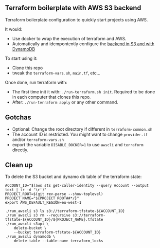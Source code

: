Terraform boilerplate with AWS S3 backend
-----------------------------------------

Terraform boilerplate configuration to quickly start projects using AWS.

It would:

 - Use docker to wrap the execution of terraform and AWS.
 - Automatically and idempontently configure the
   [backend in S3 and with DynamoDB](https://www.terraform.io/docs/backends/types/s3.html)

To start using it:

 - Clone this repo
 - tweak the `terraform-vars.sh`, `main.tf`, etc...

Once done, run terraform with:

 - The first time init it with: `./run-terraform.sh init`.
   Required to be done in each computer that clones this repo.
 - After: `./run-terraform apply` or any other command.

Gotchas
-------

 - Optional: Change the root directory if different in `terraform-common.sh`
 - The account ID is restricted. You might want to change
   `provider.tf` and/or `terraform-vars.sh`
 - export the variable `DISABLE_DOCKER=1` to use `awscli` and `terraform` directly.

Clean up
--------

To delete the S3 bucket and dynamo db table of the terraform state:

    ACCOUNT_ID="$(aws sts get-caller-identity --query Account --output text | tr -d '\r')"
    PROJECT_ROOT=$(git rev-parse --show-toplevel)
    PROJECT_NAME="${PROJECT_ROOT##*/}"
    export AWS_DEFAULT_REGION=eu-west-1

    ./run_awscli s3 ls s3://terraform-tfstate-${ACCOUNT_ID}
    ./run_awscli s3 rm --recursive s3://terraform-tfstate-${ACCOUNT_ID}/${PROJECT_NAME}.tfstate
    ./run_awscli s3api \
        delete-bucket \
        --bucket terraform-tfstate-${ACCOUNT_ID}
    ./run_awscli dynamodb \
        delete-table --table-name terraform_locks

